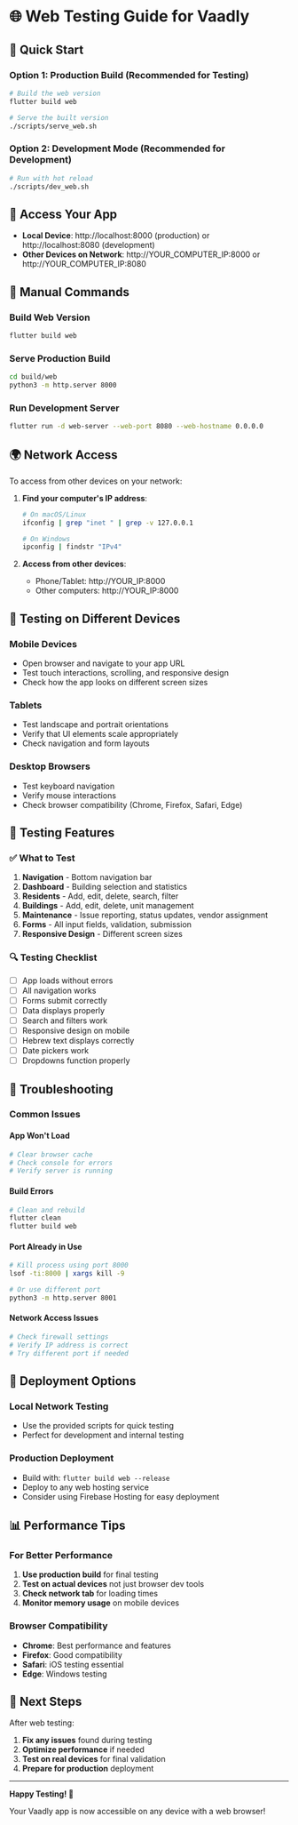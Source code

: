 # 🌐 Web Testing Guide for Vaadly

## 🚀 Quick Start

### Option 1: Production Build (Recommended for Testing)
```bash
# Build the web version
flutter build web

# Serve the built version
./scripts/serve_web.sh
```

### Option 2: Development Mode (Recommended for Development)
```bash
# Run with hot reload
./scripts/dev_web.sh
```

## 📱 Access Your App

- **Local Device**: http://localhost:8000 (production) or http://localhost:8080 (development)
- **Other Devices on Network**: http://YOUR_COMPUTER_IP:8000 or http://YOUR_COMPUTER_IP:8080

## 🔧 Manual Commands

### Build Web Version
```bash
flutter build web
```

### Serve Production Build
```bash
cd build/web
python3 -m http.server 8000
```

### Run Development Server
```bash
flutter run -d web-server --web-port 8080 --web-hostname 0.0.0.0
```

## 🌍 Network Access

To access from other devices on your network:

1. **Find your computer's IP address**:
   ```bash
   # On macOS/Linux
   ifconfig | grep "inet " | grep -v 127.0.0.1
   
   # On Windows
   ipconfig | findstr "IPv4"
   ```

2. **Access from other devices**:
   - Phone/Tablet: http://YOUR_IP:8000
   - Other computers: http://YOUR_IP:8000

## 📱 Testing on Different Devices

### Mobile Devices
- Open browser and navigate to your app URL
- Test touch interactions, scrolling, and responsive design
- Check how the app looks on different screen sizes

### Tablets
- Test landscape and portrait orientations
- Verify that UI elements scale appropriately
- Check navigation and form layouts

### Desktop Browsers
- Test keyboard navigation
- Verify mouse interactions
- Check browser compatibility (Chrome, Firefox, Safari, Edge)

## 🧪 Testing Features

### ✅ What to Test
1. **Navigation** - Bottom navigation bar
2. **Dashboard** - Building selection and statistics
3. **Residents** - Add, edit, delete, search, filter
4. **Buildings** - Add, edit, delete, unit management
5. **Maintenance** - Issue reporting, status updates, vendor assignment
6. **Forms** - All input fields, validation, submission
7. **Responsive Design** - Different screen sizes

### 🔍 Testing Checklist
- [ ] App loads without errors
- [ ] All navigation works
- [ ] Forms submit correctly
- [ ] Data displays properly
- [ ] Search and filters work
- [ ] Responsive design on mobile
- [ ] Hebrew text displays correctly
- [ ] Date pickers work
- [ ] Dropdowns function properly

## 🐛 Troubleshooting

### Common Issues

#### App Won't Load
```bash
# Clear browser cache
# Check console for errors
# Verify server is running
```

#### Build Errors
```bash
# Clean and rebuild
flutter clean
flutter build web
```

#### Port Already in Use
```bash
# Kill process using port 8000
lsof -ti:8000 | xargs kill -9

# Or use different port
python3 -m http.server 8001
```

#### Network Access Issues
```bash
# Check firewall settings
# Verify IP address is correct
# Try different port if needed
```

## 🚀 Deployment Options

### Local Network Testing
- Use the provided scripts for quick testing
- Perfect for development and internal testing

### Production Deployment
- Build with: `flutter build web --release`
- Deploy to any web hosting service
- Consider using Firebase Hosting for easy deployment

## 📊 Performance Tips

### For Better Performance
1. **Use production build** for final testing
2. **Test on actual devices** not just browser dev tools
3. **Check network tab** for loading times
4. **Monitor memory usage** on mobile devices

### Browser Compatibility
- **Chrome**: Best performance and features
- **Firefox**: Good compatibility
- **Safari**: iOS testing essential
- **Edge**: Windows testing

## 🎯 Next Steps

After web testing:
1. **Fix any issues** found during testing
2. **Optimize performance** if needed
3. **Test on real devices** for final validation
4. **Prepare for production** deployment

---

**Happy Testing! 🎉**

Your Vaadly app is now accessible on any device with a web browser!
